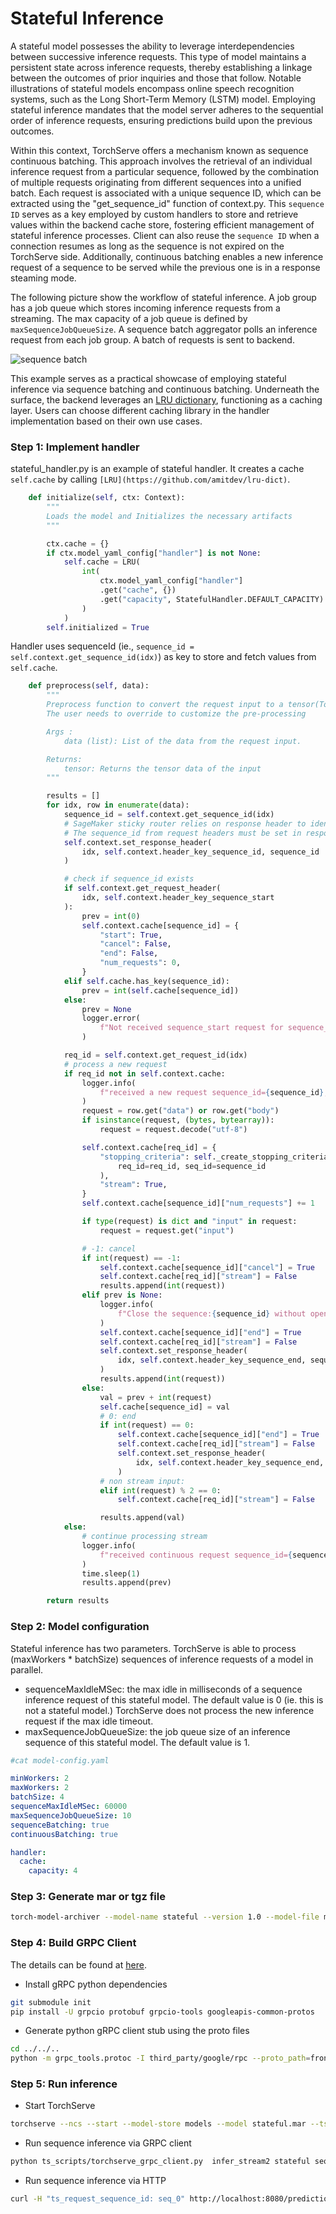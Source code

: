 # Stateful Inference

A stateful model possesses the ability to leverage interdependencies between successive inference requests. This type of model maintains a persistent state across inference requests, thereby establishing a linkage between the outcomes of prior inquiries and those that follow. Notable illustrations of stateful models encompass online speech recognition systems, such as the Long Short-Term Memory (LSTM) model. Employing stateful inference mandates that the model server adheres to the sequential order of inference requests, ensuring predictions build upon the previous outcomes.

Within this context, TorchServe offers a mechanism known as sequence continuous batching. This approach involves the retrieval of an individual inference request from a particular sequence, followed by the combination of multiple requests originating from different sequences into a unified batch. Each request is associated with a unique sequence ID, which can be extracted using the "get_sequence_id" function of context.py. This `sequence ID` serves as a key employed by custom handlers to store and retrieve values within the backend cache store, fostering efficient management of stateful inference processes. Client can also reuse the `sequence ID` when a connection resumes as long as the sequence is not expired on the TorchServe side. Additionally, continuous batching enables a new inference request of a sequence to be served while the previous one is in a response steaming mode.

The following picture show the workflow of stateful inference. A job group has a job queue which stores incoming inference requests from a streaming. The max capacity of a job queue is defined by `maxSequenceJobQueueSize`. A sequence batch aggregator polls an inference request from each job group. A batch of requests is sent to backend.

![sequence batch](../../../docs/images/stateful_batch.jpg)

This example serves as a practical showcase of employing stateful inference via sequence batching and continuous batching. Underneath the surface, the backend leverages an [LRU dictionary](https://github.com/amitdev/lru-dict), functioning as a caching layer. Users can choose different caching library in the handler implementation based on their own use cases.

### Step 1: Implement handler

stateful_handler.py is an example of stateful handler. It creates a cache `self.cache` by calling `[LRU](https://github.com/amitdev/lru-dict)`.

```python
    def initialize(self, ctx: Context):
        """
        Loads the model and Initializes the necessary artifacts
        """

        ctx.cache = {}
        if ctx.model_yaml_config["handler"] is not None:
            self.cache = LRU(
                int(
                    ctx.model_yaml_config["handler"]
                    .get("cache", {})
                    .get("capacity", StatefulHandler.DEFAULT_CAPACITY)
                )
            )
        self.initialized = True
```

Handler uses sequenceId (ie., `sequence_id = self.context.get_sequence_id(idx)`) as key to store and fetch values from `self.cache`.

```python
    def preprocess(self, data):
        """
        Preprocess function to convert the request input to a tensor(Torchserve supported format).
        The user needs to override to customize the pre-processing

        Args :
            data (list): List of the data from the request input.

        Returns:
            tensor: Returns the tensor data of the input
        """

        results = []
        for idx, row in enumerate(data):
            sequence_id = self.context.get_sequence_id(idx)
            # SageMaker sticky router relies on response header to identify the sessions
            # The sequence_id from request headers must be set in response headers
            self.context.set_response_header(
                idx, self.context.header_key_sequence_id, sequence_id
            )

            # check if sequence_id exists
            if self.context.get_request_header(
                idx, self.context.header_key_sequence_start
            ):
                prev = int(0)
                self.context.cache[sequence_id] = {
                    "start": True,
                    "cancel": False,
                    "end": False,
                    "num_requests": 0,
                }
            elif self.cache.has_key(sequence_id):
                prev = int(self.cache[sequence_id])
            else:
                prev = None
                logger.error(
                    f"Not received sequence_start request for sequence_id:{sequence_id} before"
                )

            req_id = self.context.get_request_id(idx)
            # process a new request
            if req_id not in self.context.cache:
                logger.info(
                    f"received a new request sequence_id={sequence_id}, request_id={req_id}"
                )
                request = row.get("data") or row.get("body")
                if isinstance(request, (bytes, bytearray)):
                    request = request.decode("utf-8")

                self.context.cache[req_id] = {
                    "stopping_criteria": self._create_stopping_criteria(
                        req_id=req_id, seq_id=sequence_id
                    ),
                    "stream": True,
                }
                self.context.cache[sequence_id]["num_requests"] += 1

                if type(request) is dict and "input" in request:
                    request = request.get("input")

                # -1: cancel
                if int(request) == -1:
                    self.context.cache[sequence_id]["cancel"] = True
                    self.context.cache[req_id]["stream"] = False
                    results.append(int(request))
                elif prev is None:
                    logger.info(
                        f"Close the sequence:{sequence_id} without open session request"
                    )
                    self.context.cache[sequence_id]["end"] = True
                    self.context.cache[req_id]["stream"] = False
                    self.context.set_response_header(
                        idx, self.context.header_key_sequence_end, sequence_id
                    )
                    results.append(int(request))
                else:
                    val = prev + int(request)
                    self.cache[sequence_id] = val
                    # 0: end
                    if int(request) == 0:
                        self.context.cache[sequence_id]["end"] = True
                        self.context.cache[req_id]["stream"] = False
                        self.context.set_response_header(
                            idx, self.context.header_key_sequence_end, sequence_id
                        )
                    # non stream input:
                    elif int(request) % 2 == 0:
                        self.context.cache[req_id]["stream"] = False

                    results.append(val)
            else:
                # continue processing stream
                logger.info(
                    f"received continuous request sequence_id={sequence_id}, request_id={req_id}"
                )
                time.sleep(1)
                results.append(prev)

        return results
```

### Step 2: Model configuration

Stateful inference has two parameters. TorchServe is able to process (maxWorkers * batchSize) sequences of inference requests of a model in parallel.
* sequenceMaxIdleMSec: the max idle in milliseconds of a sequence inference request of this stateful model. The default value is 0 (ie. this is not a stateful model.) TorchServe does not process the new inference request if the max idle timeout.
* maxSequenceJobQueueSize: the job queue size of an inference sequence of this stateful model. The default value is 1.


```yaml
#cat model-config.yaml

minWorkers: 2
maxWorkers: 2
batchSize: 4
sequenceMaxIdleMSec: 60000
maxSequenceJobQueueSize: 10
sequenceBatching: true
continuousBatching: true

handler:
  cache:
    capacity: 4
```

### Step 3: Generate mar or tgz file

```bash
torch-model-archiver --model-name stateful --version 1.0 --model-file model.py --serialized-file model_cnn.pt --handler stateful_handler.py -r ../requirements.txt --config-file model-config.yaml
```

### Step 4: Build GRPC Client
The details can be found at [here](https://github.com/pytorch/serve/blob/master/docs/grpc_api.md).
* Install gRPC python dependencies
```bash
git submodule init
pip install -U grpcio protobuf grpcio-tools googleapis-common-protos
```

* Generate python gRPC client stub using the proto files
```bash
cd ../../..
python -m grpc_tools.protoc -I third_party/google/rpc --proto_path=frontend/server/src/main/resources/proto/ --python_out=ts_scripts --grpc_python_out=ts_scripts frontend/server/src/main/resources/proto/inference.proto frontend/server/src/main/resources/proto/management.proto
```

### Step 5: Run inference
* Start TorchServe

```bash
torchserve --ncs --start --model-store models --model stateful.mar --ts-config examples/stateful/config.properties
```

* Run sequence inference via GRPC client
```bash
python ts_scripts/torchserve_grpc_client.py  infer_stream2 stateful seq_0 examples/stateful/sample/sample1.txt,examples/stateful/sample/sample2.txt,examples/stateful/sample/sample3.txt
```

* Run sequence inference via HTTP
```bash
curl -H "ts_request_sequence_id: seq_0" http://localhost:8080/predictions/stateful -T examples/stateful/sample/sample1.txt
```
